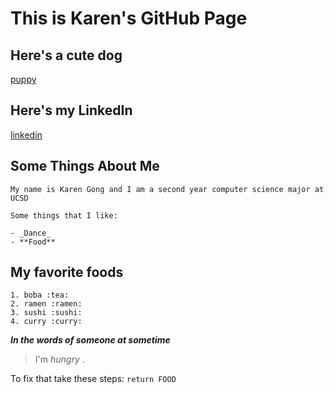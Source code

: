 # This is Karen's GitHub Page


## Here's a cute dog
[puppy](https://thezebra.org/2020/08/03/puppy-essentials-everything-you-need-for-a-new-puppy/)


## Here's my LinkedIn
[linkedin](https://www.linkedin.com/in/karengong2001/)

## Some Things About Me

```
My name is Karen Gong and I am a second year computer science major at UCSD

Some things that I like:

- _Dance_
- **Food**
```

## My favorite foods

```
1. boba :tea:
2. ramen :ramen:
3. sushi :sushi:
4. curry :curry:
```

**_In the words of someone at sometime_**
> I'm _hungry_ .

To fix that take these steps:
`return FOOD`




